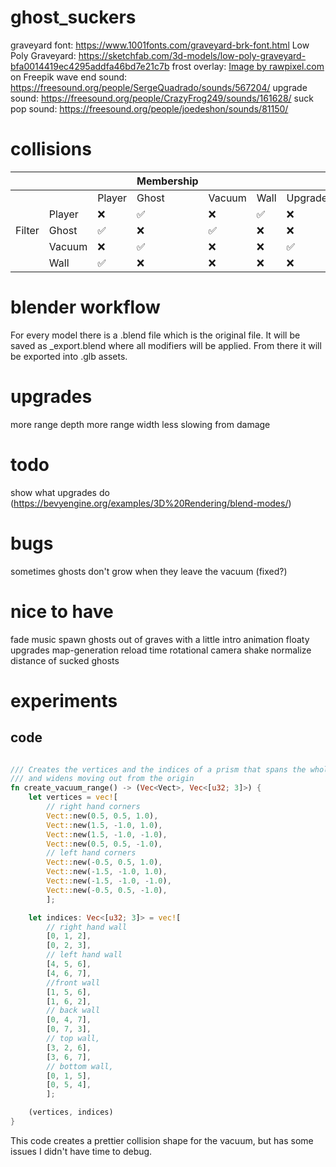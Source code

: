 # ghost_suckers

graveyard font: https://www.1001fonts.com/graveyard-brk-font.html
Low Poly Graveyard: https://sketchfab.com/3d-models/low-poly-graveyard-bfa0014419ec4295addfa46bd7e21c7b
frost overlay: <a href="https://www.freepik.com/free-photo/ice-surface-texture-macro-shot-blue-wallpaper_11435892.htm#query=frozen%20overlay&position=3&from_view=keyword&track=ais&uuid=54d1f929-4130-4536-8497-a762ecaffee2">Image by rawpixel.com</a> on Freepik
wave end sound: https://freesound.org/people/SergeQuadrado/sounds/567204/
upgrade sound: https://freesound.org/people/CrazyFrog249/sounds/161628/
suck pop sound: https://freesound.org/people/joedeshon/sounds/81150/

# collisions
|        |        |        | Membership |        |      |         |
|--------|--------|--------|------------|--------|------|---------|
|        |        | Player | Ghost      | Vacuum | Wall | Upgrade |
|        | Player |    ❌   |      ✅     |    ❌   |   ✅  |   ❌  |
| Filter | Ghost  |    ✅   |      ❌     |    ✅   |   ❌  |   ❌  |
|        | Vacuum |    ❌   |      ✅     |    ❌   |   ❌  |   ✅  |
|        | Wall   |    ✅   |      ❌     |    ❌   |   ❌  |   ❌  |

# blender workflow
For every model there is a .blend file which is the original file.
It will be saved as _export.blend where all modifiers will be applied.
From there it will be exported into .glb assets.

# upgrades
more range depth
more range width
less slowing from damage

# todo
show what upgrades do (https://bevyengine.org/examples/3D%20Rendering/blend-modes/)

# bugs
sometimes ghosts don't grow when they leave the vacuum (fixed?)

# nice to have
fade music
spawn ghosts out of graves with a little intro animation
floaty upgrades
map-generation
reload time
rotational camera shake
normalize distance of sucked ghosts

# experiments
## code
```Rust

/// Creates the vertices and the indices of a prism that spans the whole up/down axis
/// and widens moving out from the origin
fn create_vacuum_range() -> (Vec<Vect>, Vec<[u32; 3]>) {
    let vertices = vec![
        // right hand corners
        Vect::new(0.5, 0.5, 1.0),
        Vect::new(1.5, -1.0, 1.0),
        Vect::new(1.5, -1.0, -1.0),
        Vect::new(0.5, 0.5, -1.0),
        // left hand corners
        Vect::new(-0.5, 0.5, 1.0),
        Vect::new(-1.5, -1.0, 1.0),
        Vect::new(-1.5, -1.0, -1.0),
        Vect::new(-0.5, 0.5, -1.0),
        ];

    let indices: Vec<[u32; 3]> = vec![
        // right hand wall
        [0, 1, 2],
        [0, 2, 3],
        // left hand wall
        [4, 5, 6],
        [4, 6, 7],
        //front wall
        [1, 5, 6],
        [1, 6, 2],
        // back wall
        [0, 4, 7],
        [0, 7, 3],
        // top wall,
        [3, 2, 6],
        [3, 6, 7],
        // bottom wall,
        [0, 1, 5],
        [0, 5, 4],
        ];

    (vertices, indices)
}
```

This code creates a prettier collision shape for the vacuum, but has some issues I didn't have time to debug.